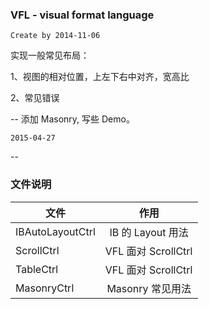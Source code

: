 ### VFL - visual format language

`Create by 2014-11-06`

实现一般常见布局：

1、视图的相对位置，上左下右中对齐，宽高比

2、常见错误

--
添加 Masonry, 写些 Demo。

`2015-04-27`

--

### 文件说明
| 文件        | 作用           |
| ------------- |:-------------:|
|IBAutoLayoutCtrl |IB 的 Layout 用法|
|ScrollCtrl  |VFL 面对 ScrollCtrl|
|TableCtrl  |VFL 面对 ScrollCtrl|
|MasonryCtrl  |Masonry 常见用法|

